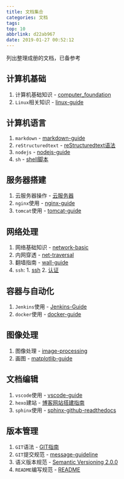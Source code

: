```yaml
---
title: 文档集合
categories: 文档
tags: 
top: 10
abbrlink: d22ab967
date: 2019-01-27 00:52:12
---
```


列出整理成册的文档，已备参考

## 计算机基础

1. 计算机基础知识 - [computer_foundation](https://zj-computer-foundation.readthedocs.io/zh_CN/latest/)
2. `Linux`相关知识 - [linux-guide](https://zj-linux-guide.readthedocs.io/zh_CN/latest/)

## 计算机语言

1. `markdown` - [markdown-guide](https://zj-markdown-guide.readthedocs.io/zh/latest/)
2. `reStructuredtext` - [reStructuredtext语法](https://zj-sphinx-github-readthedocs.readthedocs.io/en/latest/sphinx/reStructuredtext%20-%20%E5%B8%B8%E7%94%A8%E8%AF%AD%E6%B3%95.html)
3. `nodejs` - [nodejs-guide](https://hexo-guide.readthedocs.io/zh_CN/latest/node.html)
4. `sh` - [shell脚本](https://zj-linux-guide.readthedocs.io/zh_CN/latest/shell.html)

## 服务器搭建

1. 云服务器操作 - [云服务器](https://zj-linux-guide.readthedocs.io/zh_CN/latest/cvm.html)
2. `nginx`使用 - [nginx-guide](https://zj-network-guide.readthedocs.io/zh_CN/latest/nginx.html)
3. `tomcat`使用 - [tomcat-guide](https://zj-network-guide.readthedocs.io/zh_CN/latest/tomcat.html)

## 网络处理

1. 网络基础知识 - [network-basic](https://zj-network-guide.readthedocs.io/zh_CN/latest/basic.html)
2. 内网穿透 - [net-traversal](https://zj-network-guide.readthedocs.io/zh_CN/latest/net-traversal.html)
3. 翻墙指南 - [wall-guide](https://wall-guide.readthedocs.io/zh/latest/)
4. `ssh`: 1. [ssh](https://zj-linux-guide.readthedocs.io/zh_CN/latest/ssh.html) 2. [认证](https://zj-git-guide.readthedocs.io/zh_CN/latest/authentication.html)

## 容器与自动化

1. `Jenkins`使用 - [Jenkins-Guide](https://container-automation.readthedocs.io/zh_CN/latest/jenkins/index.html)
2. `docker`使用 - [docker-guide](https://container-automation.readthedocs.io/zh_CN/latest/docker/index.html)

## 图像处理

1. 图像处理 - [image-processing](https://zj-image-processing.readthedocs.io/zh_CN/latest/)
2. 画图 - [matplotlib-guide](https://zj-image-processing.readthedocs.io/zh_CN/latest/matplotlib.html)

## 文档编辑

1. `vscode`使用 - [vscode-guide](https://vscode-guide.readthedocs.io/zh_CN/latest/)
2. `hexo`建站 - [博客网站搭建指南](https://blog-website-building-guide.readthedocs.io/zh_CN/latest/?badge=latest)
3. `sphinx`使用 - [sphinx-github-readthedocs](https://zj-sphinx-github-readthedocs.readthedocs.io/en/latest/)

## 版本管理

1. `GIT`语法 - [GIT指南](https://zj-git-guide.readthedocs.io/zh_CN/latest/)
2. `GIT`提交规范 - [message-guideline](https://zj-git-guide.readthedocs.io/zh_CN/latest/message-guideline.html)
3. 语义版本规范 - [Semantic Versioning 2.0.0](https://zj-git-guide.readthedocs.io/zh_CN/latest/message-guideline/语义版本规范.html)
4. `README`编写规范 - [README](https://www.zhujian.tech/posts/79f69ebe.html#more)